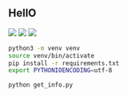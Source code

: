 ## HellO

![](https://www.epub.vn/static/assets/hi-crawler-1.jpg)
![](https://www.epub.vn/static/assets/hi-crawler-2.jpg)
![](https://www.epub.vn/static/assets/hi-crawler-3.jpg)

```bash
python3 -m venv venv
source venv/bin/activate
pip install -r requirements.txt
export PYTHONIOENCODING=utf-8

python get_info.py
```
